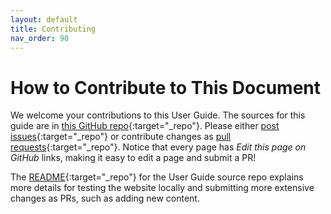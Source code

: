 ```yaml
---
layout: default
title: Contributing
nav_order: 90
---
```


# How to Contribute to This Document

We welcome your contributions to this User Guide. The sources for this guide are in [this GitHub repo](https://github.com/The-AI-Alliance/trust-safety-user-guide){:target="_repo"}. Please either [post issues](https://github.com/The-AI-Alliance/trust-safety-user-guide/issues){:target="_repo"} or contribute changes as [pull requests](https://github.com/The-AI-Alliance/trust-safety-user-guide/pulls){:target="_repo"}. Notice that every page has _Edit this page on GitHub_ links, making it easy to edit a page and submit a PR!

The [README](https://github.com/The-AI-Alliance/trust-safety-user-guide){:target="_repo"} for the User Guide source repo explains more details for testing the website locally and submitting more extensive changes as PRs, such as adding new content.


